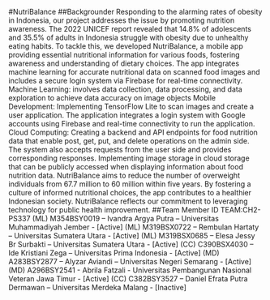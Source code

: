 #NutriBalance
##Backgrounder
Responding to the alarming rates of obesity in Indonesia, our project addresses the issue by promoting nutrition awareness. The 2022 UNICEF report revealed that 14.8% of adolescents and 35.5% of adults in Indonesia struggle with obesity due to unhealthy eating habits.
To tackle this, we developed NutriBalance, a mobile app providing essential nutritional information for various foods, fostering awareness and understanding of dietary choices. The app integrates machine learning for accurate nutritional data on scanned food images and includes a secure login system via Firebase for real-time connectivity.
Machine Learning: involves data collection, data processing, and data exploration to achieve data accuracy on image objects
Mobile Development: Implementing TensorFlow Lite to scan images and create a user application. The application integrates a login system with Google accounts using Firebase and real-time connectivity to run the application.
Cloud Computing: Creating a backend and API endpoints for food nutrition data that enable post, get, put, and delete operations on the admin side. The system also accepts requests from the user side and provides corresponding responses. Implementing image storage in cloud storage that can be publicly accessed when displaying information about food nutrition data.
NutriBalance aims to reduce the number of overweight individuals from 67.7 million to 60 million within five years. By fostering a culture of informed nutritional choices, the app contributes to a healthier Indonesian society. NutriBalance reflects our commitment to leveraging technology for public health improvement.
##Team Member
ID TEAM:CH2-PS337
(ML) M354BSY0019 – Ivandra Argya Putra – Universitas Muhammadiyah Jember - [Active]
(ML) M319BSX0722 – Rembulan Hartaty – Universitas Sumatera Utara - [Active]
(ML) M319BSX0685 – Elesa Jessy Br Surbakti – Universitas Sumatera Utara - [Active]
(CC) C390BSX4030 – Ide Kristiani Zega – Universitas Prima Indonesia - [Active]
(MD) A283BSY2877 – Alyzar Aviandi – Universitas Negeri Semarang - [Active]
(MD) A296BSY2541 - Abrila Fatzali - Universitas Pembangunan Nasional Veteran Jawa Timur - [Active]
(CC) C382BSY3527 – Daniel Efrata Putra Dermawan – Universitas Merdeka Malang - [Inactive]
